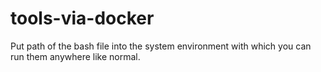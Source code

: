 # tools-via-docker
Put path of the bash file into the system environment with which you can run them anywhere like normal.
